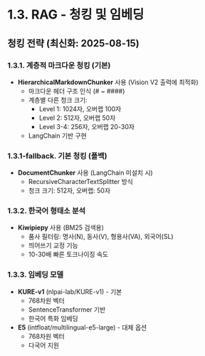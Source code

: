 # 1.3. RAG - 청킹 및 임베딩

## 청킹 전략 (최신화: 2025-08-15)

### 1.3.1. 계층적 마크다운 청킹 (기본)
- **HierarchicalMarkdownChunker** 사용 (Vision V2 출력에 최적화)
  - 마크다운 헤더 구조 인식 (# ~ ####)
  - 계층별 다른 청크 크기:
    - Level 1: 1024자, 오버랩 100자
    - Level 2: 512자, 오버랩 50자
    - Level 3-4: 256자, 오버랩 20-30자
  - LangChain 기반 구현

### 1.3.1-fallback. 기본 청킹 (폴백)
- **DocumentChunker** 사용 (LangChain 미설치 시)
  - RecursiveCharacterTextSplitter 방식
  - 청크 크기: 512자, 오버랩: 50자

### 1.3.2. 한국어 형태소 분석
- **Kiwipiepy** 사용 (BM25 검색용)
  - 품사 필터링: 명사(N), 동사(V), 형용사(VA), 외국어(SL)
  - 띄어쓰기 교정 기능
  - 10-30배 빠른 토크나이징 속도

### 1.3.3. 임베딩 모델
- **KURE-v1** (nlpai-lab/KURE-v1) - 기본
  - 768차원 벡터
  - SentenceTransformer 기반
  - 한국어 특화 임베딩
- **E5** (intfloat/multilingual-e5-large) - 대체 옵션
  - 768차원 벡터
  - 다국어 지원
